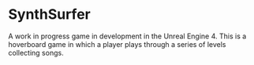 # SynthSurfer
A work in progress game in development in the Unreal Engine 4. This is a hoverboard game in which a player plays through a series of levels collecting songs.
